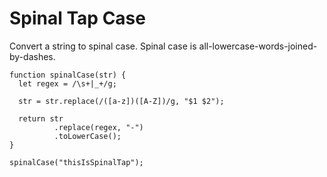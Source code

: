 # Spinal Tap Case

Convert a string to spinal case. Spinal case is all-lowercase-words-joined-by-dashes.

```
function spinalCase(str) {
  let regex = /\s+|_+/g;

  str = str.replace(/([a-z])([A-Z])/g, "$1 $2");

  return str
          .replace(regex, "-")
          .toLowerCase();
}

spinalCase("thisIsSpinalTap");

```